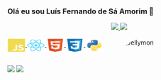 ### Olá eu sou Luís Fernando de Sá Amorim 👋

<div align="center">
  <a href="https://github.com/MoonCancerBR">
  <img height="180em" src="https://github-readme-stats.vercel.app/api?username=MoonCancerBR&show_icons=true&theme=dracula&include_all_commits=true&count_private=true"/>
  <img height="180em" src="https://github-readme-stats.vercel.app/api/top-langs/?username=MoonCancerBR&layout=compact&langs_count=7&theme=dracula"/>
</div>

<div style="display: inline_block"><br>
  <img align="center" alt="Js" height="30" width="40" src="https://raw.githubusercontent.com/devicons/devicon/master/icons/javascript/javascript-plain.svg">
  <img align="center" alt="React" height="30" width="40" src="https://raw.githubusercontent.com/devicons/devicon/master/icons/react/react-original.svg">
  <img align="center" alt="HTML" height="30" width="40" src="https://raw.githubusercontent.com/devicons/devicon/master/icons/html5/html5-original.svg">
  <img align="center" alt="CSS" height="30" width="40" src="https://raw.githubusercontent.com/devicons/devicon/master/icons/css3/css3-original.svg">
  <img align="center" alt="Python" height="30" width="40" src="https://raw.githubusercontent.com/devicons/devicon/master/icons/python/python-original.svg">
  <img align="right" alt="Jellymon" height="150" style="border-radius:50px;" width="250" height="500"
  src="https://64.media.tumblr.com/9e48cd54254ef772f98b87433d487938/1fe6ac4f83fadec8-ac/s640x960/e7d1dc7e0251ac071a76012844bcbb7b32bf40fb.gif?">
</div>

##
 
<div> 
  <a href = "mailto:fernandogamorim730@gmail.com"><img src="https://img.shields.io/badge/-Gmail-%23333?style=for-the-badge&logo=gmail&logoColor=white" target="_blank"></a>
  <a href="https://www.linkedin.com/in/lu%C3%ADs-fernando-samorim/" target="_blank"><img src="https://img.shields.io/badge/-LinkedIn-%230077B5?style=for-the-badge&logo=linkedin&logoColor=white" target="_blank"></a> 
